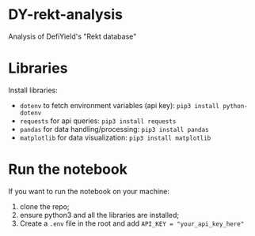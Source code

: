 # DY-rekt-analysis
Analysis of DefiYield's "Rekt database"

# Libraries
Install libraries:
* `dotenv` to fetch environment variables (api key): `pip3 install python-dotenv`
* `requests` for api queries: `pip3 install requests`
* `pandas` for data handling/processing: `pip3 install pandas`
* `matplotlib` for data visualization: `pip3 install matplotlib`

# Run the notebook
If you want to run the notebook on your machine: 
1. clone the repo;
1. ensure python3 and all the libraries are installed;
1. Create a `.env` file in the root and add `API_KEY = "your_api_key_here"`